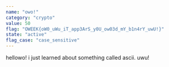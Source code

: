 ```yaml
---
name: "owo!"
category: "crypto"
value: 50
flag: "OWEEK{oW0_uWu_iT_app3ArS_y0U_ow03d_mY_b1n4rY_uwU!}"
state: "active"
flag_case: "case_sensitive"
---
```


hellowo! i just learned about something called ascii. uwu!
